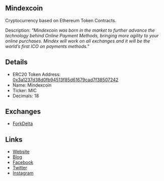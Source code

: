 ## Mindexcoin
Cryptocurrency based on Ethereum Token Contracts.

Description: *"Mindexcoin was born in the market to further advance the technology behind Online Payment Methods, bringing more agility to your online purchases. Mindex will work on all exchanges and it will be the world’s first ICO on payments methods."*

## Details

* ERC20 Token Address: [0x3a1237d38d0fb94513f85d61679cad7f38507242](https://etherscan.io/token/0x3a1237d38d0fb94513f85d61679cad7f38507242)
* Name: Mindexcoin
* Ticker: MIC
* Decimals: 18

## Exchanges

* [ForkDelta](https://forkdelta.github.io/#!/trade/0x3a1237d38d0fb94513f85d61679cad7f38507242-ETH)

## Links

* [Website](https://mindexcoin.com)
* [Blog](https://medium.com/mindexcoin)
* [Facebook](https://facebook.com/mindexcoin)
* [Twitter](https://twitter.com/mindexcoin)
* [Instagram](https://instagram.com/mindexcoin)
